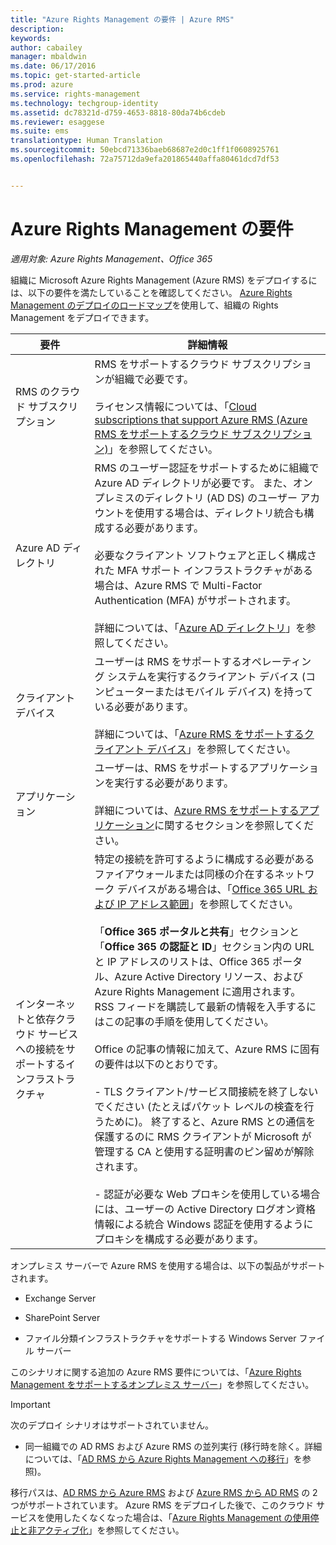 ```yaml
---
title: "Azure Rights Management の要件 | Azure RMS"
description: 
keywords: 
author: cabailey
manager: mbaldwin
ms.date: 06/17/2016
ms.topic: get-started-article
ms.prod: azure
ms.service: rights-management
ms.technology: techgroup-identity
ms.assetid: dc78321d-d759-4653-8818-80da74b6cdeb
ms.reviewer: esaggese
ms.suite: ems
translationtype: Human Translation
ms.sourcegitcommit: 50ebcd71336baeb68687e2d0c1ff1f0608925761
ms.openlocfilehash: 72a75712da9efa201865440affa80461dcd7df53


---
```


# Azure Rights Management の要件

*適用対象: Azure Rights Management、Office 365*


組織に Microsoft Azure Rights Management (Azure RMS) をデプロイするには、以下の要件を満たしていることを確認してください。 [Azure Rights Management のデプロイのロードマップ](../plan-design/deployment-roadmap.md)を使用して、組織の Rights Management をデプロイできます。

|要件|詳細情報|
|---------------|--------------------|
|RMS のクラウド サブスクリプション|RMS をサポートするクラウド サブスクリプションが組織で必要です。<br /><br />ライセンス情報については、「[Cloud subscriptions that support Azure RMS (Azure RMS をサポートするクラウド サブスクリプション)](requirements-subscriptions.md)」を参照してください。|
|Azure AD ディレクトリ|RMS のユーザー認証をサポートするために組織で Azure AD ディレクトリが必要です。 また、オンプレミスのディレクトリ (AD DS) のユーザー アカウントを使用する場合は、ディレクトリ統合も構成する必要があります。<br /><br />必要なクライアント ソフトウェアと正しく構成された MFA サポート インフラストラクチャがある場合は、Azure RMS で Multi-Factor Authentication (MFA) がサポートされます。<br /><br />詳細については、「[Azure AD ディレクトリ](requirements-azure-ad.md)」を参照してください。|
|クライアント デバイス|ユーザーは RMS をサポートするオペレーティング システムを実行するクライアント デバイス (コンピューターまたはモバイル デバイス) を持っている必要があります。<br /><br />詳細については、「[Azure RMS をサポートするクライアント デバイス](requirements-client-devices.md)」を参照してください。|
|アプリケーション|ユーザーは、RMS をサポートするアプリケーションを実行する必要があります。<br /><br />詳細については、[Azure RMS をサポートするアプリケーション](requirements-applications.md)に関するセクションを参照してください。|
|インターネットと依存クラウド サービスへの接続をサポートするインフラストラクチャ|特定の接続を許可するように構成する必要があるファイアウォールまたは同様の介在するネットワーク デバイスがある場合は、「[Office 365 URL および IP アドレス範囲](https://support.office.com/en-US/article/Office-365-URLs-and-IP-address-ranges-8548a211-3fe7-47cb-abb1-355ea5aa88a2)」を参照してください。<br /><br />「**Office 365 ポータルと共有**」セクションと「**Office 365 の認証と ID**」セクション内の URL と IP アドレスのリストは、Office 365 ポータル、Azure Active Directory リソース、および Azure Rights Management に適用されます。 RSS フィードを購読して最新の情報を入手するにはこの記事の手順を使用してください。<br /><br />Office の記事の情報に加えて、Azure RMS に固有の要件は以下のとおりです。<br /><br />- TLS クライアント/サービス間接続を終了しないでください (たとえばパケット レベルの検査を行うために)。 終了すると、Azure RMS との通信を保護するのに RMS クライアントが Microsoft が管理する CA と使用する証明書のピン留めが解除されます。<br /><br />- 認証が必要な Web プロキシを使用している場合には、ユーザーの Active Directory ログオン資格情報による統合 Windows 認証を使用するようにプロキシを構成する必要があります。|

オンプレミス サーバーで Azure RMS を使用する場合は、以下の製品がサポートされます。

-   Exchange Server

-   SharePoint Server

-   ファイル分類インフラストラクチャをサポートする Windows Server ファイル サーバー

このシナリオに関する追加の Azure RMS 要件については、「[Azure Rights Management をサポートするオンプレミス サーバー](requirements-servers.md)」を参照してください。

> [!IMPORTANT]
> 次のデプロイ シナリオはサポートされていません。
> 
> -   同一組織での AD RMS および Azure RMS の並列実行 (移行時を除く。詳細については、「[AD RMS から Azure Rights Management への移行](../plan-design/migrate-from-ad-rms-to-azure-rms.md)」を参照)。
> 
> 移行パスは、[AD RMS から Azure RMS](http://technet.microsoft.com/library/Dn858447.aspx) および [Azure RMS から AD RMS](http://msdn.microsoft.com/library/azure/dn629429.aspx) の 2 つがサポートされています。 Azure RMS をデプロイした後で、このクラウド サービスを使用したくなくなった場合は、「[Azure Rights Management の使用停止と非アクティブ化](../deploy-use/decommission-deactivate.md)」を参照してください。






<!--HONumber=Jul16_HO2-->



